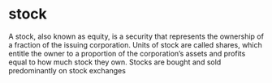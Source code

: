 # stock
A stock, also known as equity, is a security that represents the ownership of a fraction of the issuing corporation. Units of stock are called shares, which entitle the owner to a proportion of the corporation’s assets and profits equal to how much stock they own.  Stocks are bought and sold predominantly on stock exchanges 
